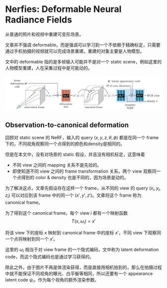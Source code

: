 # Nerfies: Deformable Neural Radiance Fields
从普通的照片和视频中重建可变形场景。

文章并不强调 deformable，而是强调可以学习到一个不依赖于精确标定，只需要通过手机拍摄的视频就可以完成场景重建。重建的对象主要是人物模型。

文中的 deformable 指的是多帧输入可能并不是对一个 static scene，例如这里的人物模型重建，人在采集过程中是可能动的。

![](../imgs/Nerfies.png)

## Observation-to-canonical deformation
回顾对 static scene 的 NeRF，输入的 query $(x,y,z,\theta,\phi)$ 都是在同一个 frame 下的，不同视角观察同一个点得到的颜色和density是相同的。

但是在本文中，没有对场景的 static 假设，并且没有相机标定，这意味着
- 不同 view 之间的 mapping 关系不是先验的。
- 即使知道不同 view 之间的 frame transformation 关系，两个 view 观察同一个点得到的 color & density 也是不同的，因为场景是动的。

为了解决这点，文章先假设存在这样一个 frame，从不同的 view 的 query $(x_i, y_i, z_i)$ 可以对应到该 frame 中的同一个 $(x',y',z')$。文章将这个 frame 称为 canonical frame。

为了得到这个 canonical frame，每个 view $i$ 都有一个映射函数
$$T(x, \omega_i) = x'$$

将该 view 下的座标 $x$ 映射到 canonical frame 中的座标 $x'$，不同 view 下观察同一个点将映射到同一个 $x'$。

这里的 $\omega_i$ 相当于对 view frame 的一个隐式编码，文中称为 latent deformation code，而这个隐式编码也是通过学习获得的。

除此之外，由于图片不再是体渲染获得，而是直接用相机拍到的，那么在拍摄过程中就不能保证不同视角的曝光、白平衡等相同，所以还要有一个 appearance latent code $\psi_i$，作为每个视角的额外渲染参数。